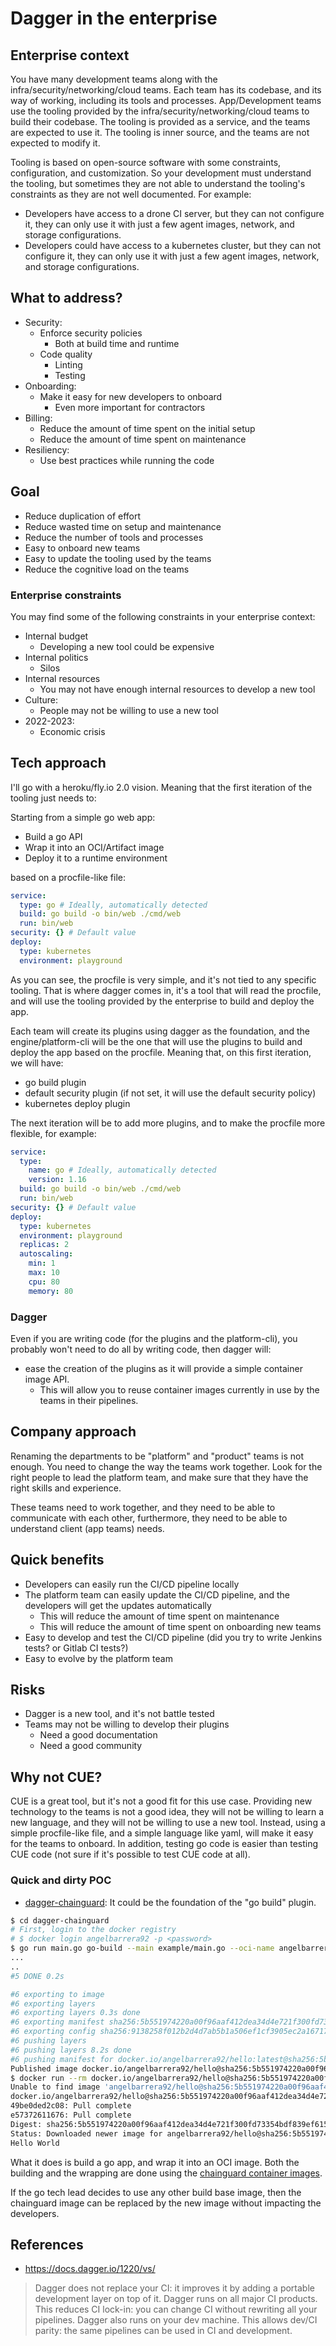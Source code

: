 # Dagger in the enterprise

## Enterprise context

You have many development teams along with the infra/security/networking/cloud teams.
Each team has its codebase, and its way of working, including its tools and processes.
App/Development teams use the tooling provided by the infra/security/networking/cloud teams to build their codebase. The tooling is provided as a service, and the teams are expected to use it. The tooling is inner source, and the teams are not expected to modify it.

Tooling is based on open-source software with some constraints, configuration, and customization.
So your development must understand the tooling, but sometimes they are not able to understand the tooling's constraints as they are not well documented.
For example:
  - Developers have access to a drone CI server, but they can not configure it, they can only use it with just a few agent images, network, and storage configurations.
  - Developers could have access to a kubernetes cluster, but they can not configure it, they can only use it with just a few agent images, network, and storage configurations.

## What to address?

- Security:
  - Enforce security policies
    - Both at build time and runtime
  - Code quality
    - Linting
    - Testing
- Onboarding:
  - Make it easy for new developers to onboard
    - Even more important for contractors
- Billing:
  - Reduce the amount of time spent on the initial setup
  - Reduce the amount of time spent on maintenance
- Resiliency:
  - Use best practices while running the code

## Goal

- Reduce duplication of effort
- Reduce wasted time on setup and maintenance
- Reduce the number of tools and processes
- Easy to onboard new teams
- Easy to update the tooling used by the teams
- Reduce the cognitive load on the teams


### Enterprise constraints

You may find some of the following constraints in your enterprise context:

- Internal budget
  - Developing a new tool could be expensive
- Internal politics
  - Silos
- Internal resources
  - You may not have enough internal resources to develop a new tool
- Culture:
  - People may not be willing to use a new tool
- 2022-2023:
  - Economic crisis

## Tech approach

I'll go with a heroku/fly.io 2.0 vision. Meaning that the first iteration of the tooling just needs to:

Starting from a simple go web app:

- Build a go API
- Wrap it into an OCI/Artifact image
- Deploy it to a runtime environment

based on a procfile-like file:

```yaml
service:
  type: go # Ideally, automatically detected
  build: go build -o bin/web ./cmd/web
  run: bin/web
security: {} # Default value
deploy:
  type: kubernetes
  environment: playground
```

As you can see, the procfile is very simple, and it's not tied to any specific tooling.
That is where dagger comes in, it's a tool that will read the procfile, and will use the tooling provided by the enterprise to build and deploy the app.

Each team will create its plugins using dagger as the foundation, and the engine/platform-cli will be the one that will use the plugins to build and deploy the app based on the procfile.
Meaning that, on this first iteration, we will have:

- go build plugin
- default security plugin (if not set, it will use the default security policy)
- kubernetes deploy plugin

The next iteration will be to add more plugins, and to make the procfile more flexible, for example:

```yaml
service:
  type:
    name: go # Ideally, automatically detected
    version: 1.16
  build: go build -o bin/web ./cmd/web
  run: bin/web
security: {} # Default value
deploy:
  type: kubernetes
  environment: playground
  replicas: 2
  autoscaling:
    min: 1
    max: 10
    cpu: 80
    memory: 80
```

### Dagger

Even if you are writing code (for the plugins and the platform-cli), you probably won't need to do all by writing code, then dagger will:

- ease the creation of the plugins as it will provide a simple container image API.
  - This will allow you to reuse container images currently in use by the teams in their pipelines.

## Company approach

Renaming the departments to be "platform" and "product" teams is not enough. You need to change the way the teams work together.
Look for the right people to lead the platform team, and make sure that they have the right skills and experience.

These teams need to work together, and they need to be able to communicate with each other, furthermore, they need to be able to understand client (app teams) needs.

## Quick benefits

- Developers can easily run the CI/CD pipeline locally
- The platform team can easily update the CI/CD pipeline, and the developers will get the updates automatically
  - This will reduce the amount of time spent on maintenance
  - This will reduce the amount of time spent on onboarding new teams
- Easy to develop and test the CI/CD pipeline (did you try to write Jenkins tests? or Gitlab CI tests?)
- Easy to evolve by the platform team

## Risks

- Dagger is a new tool, and it's not battle tested
- Teams may not be willing to develop their plugins
  - Need a good documentation
  - Need a good community

## Why not CUE?

CUE is a great tool, but it's not a good fit for this use case.
Providing new technology to the teams is not a good idea, they will not be willing to learn a new language, and they will not be willing to use a new tool.
Instead, using a simple procfile-like file, and a simple language like yaml, will make it easy for the teams to onboard.
In addition, testing go code is easier than testing CUE code (not sure if it's possible to test CUE code at all).

### Quick and dirty POC

- [dagger-chainguard](dagger-chainguard): It could be the foundation of the "go build" plugin.

```bash
$ cd dagger-chainguard
# First, login to the docker registry
# $ docker login angelbarrera92 -p <password>
$ go run main.go go-build --main example/main.go --oci-name angelbarrera92/hello -o hello
...
..
#5 DONE 0.2s

#6 exporting to image
#6 exporting layers
#6 exporting layers 0.3s done
#6 exporting manifest sha256:5b551974220a00f96aaf412dea34d4e721f300fd73354bdf839ef6154487879d 0.0s done
#6 exporting config sha256:9138258f012b2d4d7ab5b1a506ef1cf3905ec2a16717a4f5781c8a9f3457813e 0.0s done
#6 pushing layers
#6 pushing layers 8.2s done
#6 pushing manifest for docker.io/angelbarrera92/hello:latest@sha256:5b551974220a00f96aaf412dea34d4e721f300fd73354bdf839ef6154487879d
Published image docker.io/angelbarrera92/hello@sha256:5b551974220a00f96aaf412dea34d4e721f300fd73354bdf839ef6154487879d
$ docker run --rm docker.io/angelbarrera92/hello@sha256:5b551974220a00f96aaf412dea34d4e721f300fd73354bdf839ef6154487879d /hello
Unable to find image 'angelbarrera92/hello@sha256:5b551974220a00f96aaf412dea34d4e721f300fd73354bdf839ef6154487879d' locally
docker.io/angelbarrera92/hello@sha256:5b551974220a00f96aaf412dea34d4e721f300fd73354bdf839ef6154487879d: Pulling from angelbarrera92/hello
49be0ded2c08: Pull complete 
e57372611676: Pull complete 
Digest: sha256:5b551974220a00f96aaf412dea34d4e721f300fd73354bdf839ef6154487879d
Status: Downloaded newer image for angelbarrera92/hello@sha256:5b551974220a00f96aaf412dea34d4e721f300fd73354bdf839ef6154487879d
Hello World
```

What it does is build a go app, and wrap it into an OCI image. Both the building and the wrapping are done using the [chainguard container images](https://github.com/chainguard-images).

If the go tech lead decides to use any other build base image, then the chainguard image can be replaced by the new image without impacting the developers.

## References

- https://docs.dagger.io/1220/vs/


> Dagger does not replace your CI: it improves it by adding a portable development layer on top of it.
> Dagger runs on all major CI products. This reduces CI lock-in: you can change CI without rewriting all your pipelines.
> Dagger also runs on your dev machine. This allows dev/CI parity: the same pipelines can be used in CI and development.
